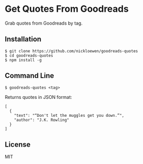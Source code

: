# Get Quotes From Goodreads

Grab quotes from Goodreads by tag.

## Installation

    $ git clone https://github.com/nickloewen/goodreads-quotes
    $ cd goodreads-quotes
    $ npm install -g

## Command Line

    $ goodreads-quotes <tag>

Returns quotes in JSON format:

    [
      {
        "text": "“Don't let the muggles get you down.”",
        "author": "J.K. Rowling"
      }
    ]

## License

MIT
